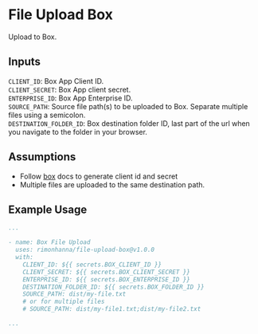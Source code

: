 # File Upload Box

Upload to Box.

## Inputs

`CLIENT_ID`: Box App Client ID.<br>
`CLIENT_SECRET`: Box App client secret.<br>
`ENTERPRISE_ID`: Box App Enterprise ID.<br>
`SOURCE_PATH`: Source file path(s) to be uploaded to Box. Separate multiple files using a semicolon.<br>
`DESTINATION_FOLDER_ID`: Box destination folder ID, last part of the url when you navigate to the folder in your browser.<br>

## Assumptions

- Follow [box](https://developer.box.com/guides/authentication/client-credentials/client-credentials-setup/) docs to generate client id and secret
- Multiple files are uploaded to the same destination path.

## Example Usage

```yaml
...

- name: Box File Upload
  uses: rimonhanna/file-upload-box@v1.0.0
  with:
    CLIENT_ID: ${{ secrets.BOX_CLIENT_ID }}
    CLIENT_SECRET: ${{ secrets.BOX_CLIENT_SECRET }}
    ENTERPRISE_ID: ${{ secrets.BOX_ENTERPRISE_ID }}
    DESTINATION_FOLDER_ID: ${{ secrets.BOX_FOLDER_ID }}
    SOURCE_PATH: dist/my-file.txt
    # or for multiple files
    # SOURCE_PATH: dist/my-file1.txt;dist/my-file2.txt

...
```